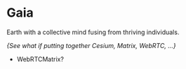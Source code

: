 # Gaia
Earth with a collective mind fusing from thriving individuals.


*{See what if putting together Cesium, Matrix, WebRTC, ...}*
* WebRTCMatrix?
